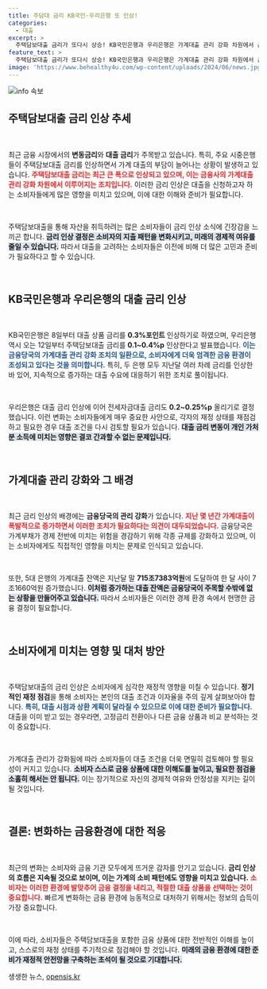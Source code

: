 ```yaml
---
title: 주담대 금리 KB국민·우리은행 또 인상!
categories:
  - 대출
excerpt: >
  주택담보대출 금리가 또다시 상승! KB국민은행과 우리은행은 가계대출 관리 강화 차원에서 금리를 각각 0.3%p, 0.1~0.4%p 인상한다고 발표했습니다. 월간 대출 증가폭이 3년 만에 최대치를 기록하며 금융 시장의 긴장이 고조되고 있습니다. 클릭해서 자세한 내용을 확인하세요!
feature_text: >
  주택담보대출 금리가 또다시 상승! KB국민은행과 우리은행은 가계대출 관리 강화 차원에서 금리를 각각 0.3%p, 0.1~0.4%p 인상한다고 발표했습니다. 월간 대출 증가폭이 3년 만에 최대치를 기록하며 금융 시장의 긴장이 고조되고 있습니다. 클릭해서 자세한 내용을 확인하세요!
image: 'https://www.behealthy4u.com/wp-content/uploads/2024/06/news.jpg'
---
```


<p><img src="https://www.behealthy4u.com/wp-content/uploads/2024/06/news.jpg" alt="info 속보" /></p>

<h2 data-ke-size="size26">주택담보대출 금리 인상 추세</h2>

<p data-ke-size="size16">&nbsp;</p> 

<p>최근 금융 시장에서의 <b>변동금리</b>와 <b>대출 금리</b>가 주목받고 있습니다. 특히, 주요 시중은행들이 주택담보대출 금리를 인상하면서 가계 대출의 부담이 늘어나는 상황이 발생하고 있습니다. <b><span style="color: #ee2323;">주택담보대출 금리는 최근 큰 폭으로 인상되고 있으며, 이는 금융사의 가계대출 관리 강화 차원에서 이루어지는 조치입니다.</span></b> 이러한 금리 인상은 대출을 신청하고자 하는 소비자들에게 많은 영향을 미치고 있으며, 이에 대한 이해와 준비가 필요합니다. </p>

<p data-ke-size="size16">&nbsp;</p>

<p>주택담보대출을 통해 자산을 취득하려는 많은 소비자들이 금리 인상 소식에 긴장감을 느끼곤 합니다. <b><span style="background-color: #21538527;">금리 인상 결정은 소비자의 지출 패턴을 변화시키고, 미래의 경제적 여유를 줄일 수 있습니다.</span></b> 따라서 대출을 고려하는 소비자들은 이전에 비해 더 많은 고민과 준비가 필요하다고 할 수 있습니다. </p>

<p data-ke-size="size16">&nbsp;</p>

<h2 data-ke-size="size26">KB국민은행과 우리은행의 대출 금리 인상</h2>

<p data-ke-size="size16">&nbsp;</p>

<p>KB국민은행은 8일부터 대출 상품 금리를 <b>0.3%포인트</b> 인상하기로 하였으며, 우리은행 역시 오는 12일부터 주택담보대출 금리를 <b>0.1~0.4%p</b> 인상한다고 발표했습니다. <b><span style="color: #1a5490;">이는 금융당국의 가계대출 관리 강화 조치의 일환으로, 소비자에게 더욱 엄격한 금융 환경이 조성되고 있다는 것을 의미합니다.</span></b> 특히, 두 은행 모두 지난달 여러 차례 금리를 인상한 바 있어, 지속적으로 증가하는 대출 수요에 대응하기 위한 조치로 풀이됩니다.</p>

<p data-ke-size="size16">&nbsp;</p>

<p>우리은행은 대출 금리 인상에 이어 전세자금대출 금리도 <b>0.2~0.25%p</b> 올리기로 결정했습니다. 이런 변화는 소비자들에게 매우 중요한 사안으로, 각자의 재정 상태를 재점검하고 필요한 경우 대출 조건을 다시 검토할 필요가 있습니다. <b><span style="background-color: #21538527;">대출 금리 변동이 개인 가처분 소득에 미치는 영향은 결코 간과할 수 없는 문제입니다.</span></b></p>

<p data-ke-size="size16">&nbsp;</p>

<h2 data-ke-size="size26">가계대출 관리 강화와 그 배경</h2>

<p data-ke-size="size16">&nbsp;</p>

<p>최근 금리 인상의 배경에는 <b>금융당국의 관리 강화</b>가 있습니다. <b><span style="color: #ee2323;">지난 몇 년간 가계대출이 폭발적으로 증가하면서 이러한 조치가 필요하다는 의견이 대두되었습니다.</span></b> 금융당국은 가계부채가 경제 전반에 미치는 위험을 경감하기 위해 각종 규제를 강화하고 있으며, 이는 소비자에게도 직접적인 영향을 미치는 문제로 인식되고 있습니다.</p>

<p data-ke-size="size16">&nbsp;</p>

<p>또한, 5대 은행의 가계대출 잔액은 지난달 말 <b>715조7383억원</b>에 도달하여 한 달 사이 7조1660억원 증가했습니다. <b><span style="background-color: #21538527;">이처럼 증가하는 대출 잔액은 금융당국이 주목할 수밖에 없는 상황을 만들어주고 있습니다.</span></b> 따라서 소비자들은 이러한 경제 환경 속에서 현명한 금융 결정이 필요합니다.</p>

<p data-ke-size="size16">&nbsp;</p>

<h2 data-ke-size="size26">소비자에게 미치는 영향 및 대처 방안</h2>

<p data-ke-size="size16">&nbsp;</p>

<p>주택담보대출의 금리 인상은 소비자에게 심각한 재정적 영향을 미칠 수 있습니다. <b>정기적인 재정 점검</b>을 통해 소비자는 본인의 대출 조건과 이자율을 주의 깊게 살펴보아야 합니다. <b><span style="color: #1a5490;">특히, 대출 시점과 상환 계획이 달라질 수 있으므로 이에 대한 준비가 필요합니다.</span></b> 대출을 이미 받고 있는 경우라면, 고정금리 전환이나 다른 금융 상품과 비교 분석하는 것이 중요합니다.</p>

<p data-ke-size="size16">&nbsp;</p>

<p>가계대출 관리가 강화됨에 따라 소비자들이 대출 조건을 더욱 면밀히 검토해야 할 필요성이 커지고 있습니다. <b><span style="background-color: #21538527;">소비자 스스로 금융 상품에 대한 이해도를 높이고, 필요한 점검을 소홀히 해서는 안 됩니다.</span></b> 이는 장기적으로 자신의 경제적 여유와 안정성을 지키는 길이 될 것입니다.</p>

<p data-ke-size="size16">&nbsp;</p>

<h2 data-ke-size="size26">결론: 변화하는 금융환경에 대한 적응</h2>

<p data-ke-size="size16">&nbsp;</p>

<p>최근의 변화는 소비자와 금융 기관 모두에게 뜨거운 감자를 안기고 있습니다. <b>금리 인상의 흐름은 지속될 것으로 보이며, 이는 가계의 소비 패턴에도 영향을 미치고 있습니다.</b> <b><span style="color: #ee2323;">소비자는 이러한 환경에 발맞추어 금융 결정을 내리고, 적절한 대출 상품을 선택하는 것이 중요합니다.</span></b> 빠르게 변화하는 금융 환경에 능동적으로 대처하기 위해서는 정보의 습득이 가장 중요합니다.</p>

<p data-ke-size="size16">&nbsp;</p>

<p>이에 따라, 소비자들은 주택담보대출을 포함한 금융 상품에 대한 전반적인 이해를 높이고, 스스로의 재정 상태를 주기적으로 점검해야 할 것입니다. <b><span style="background-color: #21538527;">미래의 금융 환경에 대한 준비가 재정적 안전망을 구축하는 초석이 될 것으로 기대합니다.</span></b></p>
생생한 뉴스, <a href="https://opensis.kr" rel="dofollow">opensis.kr</a>


